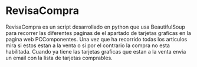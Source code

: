 # RevisaCompra
RevisaCompra es un script desarrollado en python que usa BeautifulSoup para recorrer las diferentes paginas de el apartado de tarjetas graficas en la pagina web PCComponentes.
Una vez que ha recorrido todas los articulos mira si estos estan a la venta o si por el contrario la compra no esta habilitada.
Cuando ya tiene las tarjetas graficas que estan a la venta envia un email con la lista de tarjetas comprables.
